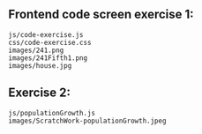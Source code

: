 Frontend code screen exercise 1:
--------------------------------
	js/code-exercise.js
	css/code-exercise.css
	images/241.png
	images/241Fifth1.png
	images/house.jpg
Exercise 2:
----------
	js/populationGrowth.js
	images/ScratchWork-populationGrowth.jpeg
